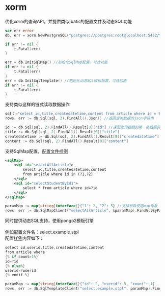 # xorm

优化xorm的查询API，并提供类似ibatis的配置文件及动态SQL功能

```go
var err error
db, err = xorm.NewPostgreSQL("postgres://postgres:root@localhost:5432/testdb?sslmode=disable")

if err != nil {
	t.Fatal(err)
}

err = db.InitSqlMap() //初始化SqlMap配置，可选功能
if err != nil {
	t.Fatal(err)
}
err = db.InitSqlTemplate() //初始化动态SQL模板配置，可选功能
if err != nil {
	t.Fatal(err)
}
```

支持类似这样的链式读取数据操作
```go
sql：="select id,title,createdatetime,content from article where id = ?"
rows, err := db.Sql(sql, 2).FindAll().Json() //返回查询数据的json字符串

id := db.Sql(sql, 2).FindAll().Result[0]["id"] //返回查询数据的第一条数据的id列的值
title := db.Sql(sql, 2).FindAll().Result[0]["title"]
createdatetime := db.Sql(sql, 2).FindAll().Result[0]["createdatetime"]
content := db.Sql(sql, 2).FindAll().Result[0]["content"]
```

支持SqlMap配置，<a href="https://github.com/xormplus/xorm/blob/master/test/sql/oracle/studygolang.xml">配置文件样例 </a>
```xml
<sqlMap>
	<sql id="selectAllArticle">
		select id,title,createdatetime,content 
		from article where id in (?1,?2)
	</sql>
	<sql id="selectStudentById1">
		select * from article where id=?id
	</sql>
</sqlMap>
```

```go
paramMap := map[string]interface{}{"1": 2, "2": 5} //支持参数使用map存放
rows, err := db.SqlMapClient("selectAllArticle", &paramMap).FindAllByParamMap().Xml() //返回查询结果的xml字符串
```
同时提供动态SQL支持，使用pongo2模板引擎</br></br>
例如配置文件名：select.example.stpl</br>
配置<a href="https://github.com/xormplus/xorm/blob/master/test/sql/oracle/select.example.stpl">样例</a>内容如下：
```java
select id,userid,title,createdatetime,content 
from article where  
{% if count>1%}
id=?id
{% else%}
userid=?userid
{% endif %}
```
```go
paramMap := map[string]interface{}{"id": 2, "userid": 3, "count": 1}
rows, err := db.SqlTemplateClient("select.example.stpl", paramMap).FindAllByParamMap().Json()
```

